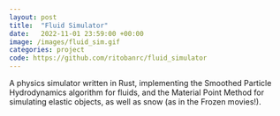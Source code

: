 ```yaml
---
layout: post
title:  "Fluid Simulator"
date:   2022-11-01 23:59:00 +00:00
image: /images/fluid_sim.gif
categories: project
code: https://github.com/ritobanrc/fluid_simulator
---
```


A physics simulator written in Rust, implementing the Smoothed Particle Hydrodynamics algorithm for fluids, and the Material Point Method for simulating elastic objects, as well as snow (as in the Frozen movies!). 

